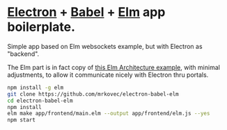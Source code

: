 # [Electron](http://electron.atom.io/)  + [Babel](https://babeljs.io/)  + [Elm](http://elm-lang.org/)  app boilerplate.

Simple app based on Elm websockets example, but with Electron as "backend". 

The Elm part is in fact copy of [this Elm Architecture example](https://github.com/evancz/elm-architecture-tutorial/blob/master/examples/7-websockets.elm), with minimal adjustments, to allow it communicate nicely with Electron thru portals.

```bash
npm install -g elm
git clone https://github.com/mrkovec/electron-babel-elm
cd electron-babel-elm
npm install
elm make app/frontend/main.elm --output app/frontend/elm.js --yes
npm start
```

